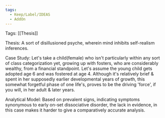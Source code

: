 ```yaml
---
tags:
  - Keep/Label/IDEAS
  - AddOn
---
```

Tags: [[Thesis]]

Thesis: A sort of disillusioned psyche, wherein mind inhibits self-realism inferences.

Case Study: Let's take a child(female) who isn't particularly within any sort of class categorization yet, growing up with fosters, who are considerably wealthy, from a financial standpoint. Let's assume the young child gets adopted age 6 and was fostered at age 4. Although it's relatively brief & spent in her supposedly earlier developmental years of growth, this somewhat forgetful phase of one life's, proves to be the driving 'force', if you will, in her adult & later years.  

Analytical Model: Based on prevalent signs, indicating symptoms synonymous to early on-set dissociative disorder, the lack in evidence, in this case makes it harder to give a comparatively accurate analysis. 

